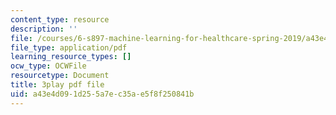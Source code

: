 ```yaml
---
content_type: resource
description: ''
file: /courses/6-s897-machine-learning-for-healthcare-spring-2019/a43e4d091d255a7ec35ae5f8f250841b_IiD3YZkkCmE.pdf
file_type: application/pdf
learning_resource_types: []
ocw_type: OCWFile
resourcetype: Document
title: 3play pdf file
uid: a43e4d09-1d25-5a7e-c35a-e5f8f250841b
---
```

